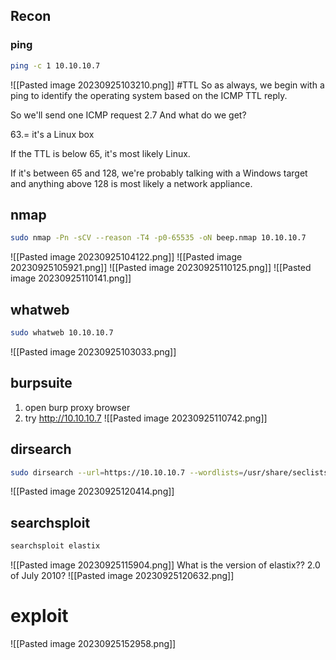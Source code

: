 
## Recon
### ping
```zsh
ping -c 1 10.10.10.7
```
![[Pasted image 20230925103210.png]]
#TTL
So as always, we begin with a ping to identify the operating system based on the ICMP TTL reply.

So we'll send one ICMP request 2.7 And what do we get?

63.=  it's a Linux box

If the TTL is below 65, it's most likely Linux.

If it's between 65 and 128, we're probably talking with a Windows target and anything above 128 is most likely a network appliance.
## nmap
```zsh
sudo nmap -Pn -sCV --reason -T4 -p0-65535 -oN beep.nmap 10.10.10.7
```
![[Pasted image 20230925104122.png]]
![[Pasted image 20230925105921.png]]
![[Pasted image 20230925110125.png]]
![[Pasted image 20230925110141.png]]
## whatweb
```zsh
sudo whatweb 10.10.10.7
```
![[Pasted image 20230925103033.png]]
## burpsuite
1. open burp proxy browser
2.  try http://10.10.10.7
![[Pasted image 20230925110742.png]]

## dirsearch
```zsh
sudo dirsearch --url=https://10.10.10.7 --wordlists=/usr/share/seclists/Discovery/Web-Content/raft-medium-directories.txt --threads 20 --random-agent -o beep.txt --format=simple
```
![[Pasted image 20230925120414.png]]
## searchsploit 
```zsh
searchsploit elastix
```
![[Pasted image 20230925115904.png]]
What is the version of elastix?? 
2.0 of July 2010?
![[Pasted image 20230925120632.png]]

# exploit 

![[Pasted image 20230925152958.png]]

